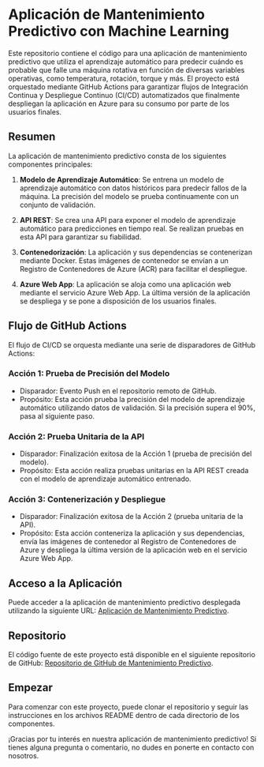 # Aplicación de Mantenimiento Predictivo con Machine Learning

Este repositorio contiene el código para una aplicación de mantenimiento predictivo que utiliza el aprendizaje automático para predecir cuándo es probable que falle una máquina rotativa en función de diversas variables operativas, como temperatura, rotación, torque y más. El proyecto está orquestado mediante GitHub Actions para garantizar flujos de Integración Continua y Despliegue Continuo (CI/CD) automatizados que finalmente despliegan la aplicación en Azure para su consumo por parte de los usuarios finales.

## Resumen

La aplicación de mantenimiento predictivo consta de los siguientes componentes principales:

1. **Modelo de Aprendizaje Automático**: Se entrena un modelo de aprendizaje automático con datos históricos para predecir fallos de la máquina. La precisión del modelo se prueba continuamente con un conjunto de validación.

2. **API REST**: Se crea una API para exponer el modelo de aprendizaje automático para predicciones en tiempo real. Se realizan pruebas en esta API para garantizar su fiabilidad.

3. **Contenedorización**: La aplicación y sus dependencias se contenerizan mediante Docker. Estas imágenes de contenedor se envían a un Registro de Contenedores de Azure (ACR) para facilitar el despliegue.

4. **Azure Web App**: La aplicación se aloja como una aplicación web mediante el servicio Azure Web App. La última versión de la aplicación se despliega y se pone a disposición de los usuarios finales.

## Flujo de GitHub Actions

El flujo de CI/CD se orquesta mediante una serie de disparadores de GitHub Actions:

### Acción 1: Prueba de Precisión del Modelo
- Disparador: Evento Push en el repositorio remoto de GitHub.
- Propósito: Esta acción prueba la precisión del modelo de aprendizaje automático utilizando datos de validación. Si la precisión supera el 90%, pasa al siguiente paso.

### Acción 2: Prueba Unitaria de la API
- Disparador: Finalización exitosa de la Acción 1 (prueba de precisión del modelo).
- Propósito: Esta acción realiza pruebas unitarias en la API REST creada con el modelo de aprendizaje automático entrenado.

### Acción 3: Contenerización y Despliegue
- Disparador: Finalización exitosa de la Acción 2 (prueba unitaria de la API).
- Propósito: Esta acción conteneriza la aplicación y sus dependencias, envía las imágenes de contenedor al Registro de Contenedores de Azure y despliega la última versión de la aplicación web en el servicio Azure Web App.

## Acceso a la Aplicación

Puede acceder a la aplicación de mantenimiento predictivo desplegada utilizando la siguiente URL: [Aplicación de Mantenimiento Predictivo](https://lnkd.in/e2RP_VTq).

## Repositorio

El código fuente de este proyecto está disponible en el siguiente repositorio de GitHub: [Repositorio de GitHub de Mantenimiento Predictivo](https://lnkd.in/eSQ4M8AD).

## Empezar

Para comenzar con este proyecto, puede clonar el repositorio y seguir las instrucciones en los archivos README dentro de cada directorio de los componentes.

¡Gracias por tu interés en nuestra aplicación de mantenimiento predictivo! Si tienes alguna pregunta o comentario, no dudes en ponerte en contacto con nosotros.
